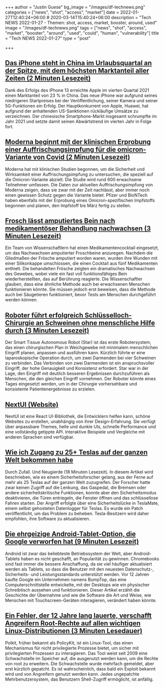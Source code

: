 +++
author = "Justin Guese"
bg_image = "/images/df-technews.png"
categories = ["news", "shot", "access", "market"]
date = 2022-01-27T12:40:24+06:00 # 2020-03-14T15:40:24+06:00
description = "Tech NEWS 2022-01-27 - Themen: shot, access, market, booster, around, used"
image = "/images/df-technews.png"
tags = ["news", "shot", "access", "market", "booster", "around", "used", "could", "human", "vulnerability"]
title = "Tech NEWS 2022-01-27"
type = "post"

+++

## [Das iPhone steht in China im Urlaubsquartal an der Spitze, mit dem höchsten Marktanteil aller Zeiten (2 Minuten Lesezeit)](https://9to5mac.com/2022/01/26/iphone-took-top-slot-in-china/)

 Dank des Erfolgs des iPhone 13 erreichte Apple im vierten Quartal 2021 einen Marktanteil von 23 % in China. Das neue iPhone war aufgrund seines niedrigeren Startpreises bei der Veröffentlichung, seiner Kamera und seiner 5G-Funktionen ein Erfolg. Der Hauptkonkurrent von Apple, Huawei, hat aufgrund der anhaltenden US-Sanktionen rückläufige Umsätze zu verzeichnen. Der chinesische Smartphone-Markt insgesamt schrumpfte im Jahr 2021 und setzte damit seinen Abwärtstrend im vierten Jahr in Folge fort.

## [Moderna beginnt mit der klinischen Erprobung einer Auffrischungsimpfung für die omicron-Variante von Covid (2 Minuten Lesezeit)](https://www.cnbc.com/2022/01/26/moderna-starts-clinical-trial-of-booster-shot-targeting-omicron-covid-variant.html)

 Moderna hat mit klinischen Studien begonnen, um die Sicherheit und Wirksamkeit einer Auffrischungsimpfung zu untersuchen, die speziell auf die Omicron-Variante abzielt. Die Studie wird rund 600 erwachsene Teilnehmer umfassen. Die Daten zur aktuellen Auffrischungsimpfung von Moderna zeigen, dass sie zwar mit der Zeit nachlässt, aber immer noch einen gewissen Schutz gegen die Variante bietet. Pfizer und BioNTech haben ebenfalls mit der Erprobung eines Omicron-spezifischen Impfstoffs begonnen und planen, den Impfstoff bis März fertig zu stellen.

## [Frosch lässt amputiertes Bein nach medikamentöser Behandlung nachwachsen (3 Minuten Lesezeit)](https://www.theguardian.com/science/2022/jan/26/frog-regrows-amputated-leg-after-being-given-drug-treatment)

 Ein Team von Wissenschaftlern hat einen Medikamentencocktail eingesetzt, um das Nachwachsen amputierter Froschbeine anzuregen. Nachdem die Gliedmaßen der Frösche amputiert worden waren, wurden ihre Wunden mit einer Silikonkappe umschlossen, die einen Cocktail aus fünf Medikamenten enthielt. Die behandelten Frösche zeigten ein dramatisches Nachwachsen des Gewebes, wobei viele ein fast voll funktionsfähiges Bein wiederherstellten, das auf Berührung reagierte. Die Wissenschaftler glauben, dass eine ähnliche Methode auch bei erwachsenen Menschen funktionieren könnte. Sie müssen jedoch erst beweisen, dass die Methode auch bei Säugetieren funktioniert, bevor Tests am Menschen durchgeführt werden können.

## [Roboter führt erfolgreich Schlüsselloch-Chirurgie an Schweinen ohne menschliche Hilfe durch (3 Minuten Lesezeit)](https://www.theguardian.com/technology/2022/jan/26/robot-successfully-performs-keyhole-surgery-on-pigs-without-human-help)

 Der Smart Tissue Autonomous Robot (Star) ist das erste Robotersystem, das einen chirurgischen Plan in Weichgewebe mit minimalem menschlichen Eingriff planen, anpassen und ausführen kann. Kürzlich führte er eine laparoskopische Operation durch, um zwei Darmenden bei vier Schweinen zu verbinden. Das Verbinden von zwei Darmenden ist ein anspruchsvoller Eingriff, der hohe Genauigkeit und Konsistenz erfordert. Star war in der Lage, den Eingriff mit deutlich besseren Ergebnissen durchzuführen als Menschen, die den gleichen Eingriff vornehmen. Der Roboter könnte eines Tages eingesetzt werden, um in der Chirurgie vorhersehbare und konsistente Patientenergebnisse zu erzielen.

## [NextUI (Website)](https://nextui.org/?ref=producthunt)

 NextUI ist eine React UI-Bibliothek, die Entwicklern helfen kann, schöne Websites zu erstellen, unabhängig von ihrer Design-Erfahrung. Sie verfügt über anpassbare Themes, helle und dunkle UIs, schnelle Performance und eine vollständig getippte API. Interaktive Beispiele und Vergleiche mit anderen Sprachen sind verfügbar.

## [Wie ich Zugang zu 25+ Teslas auf der ganzen Welt bekommen habe](https://medium.com/@david_colombo/how-i-got-access-to-25-teslas-around-the-world-by-accident-and-curiosity-8b9ef040a028)

 Durch Zufall. Und Neugierde (18 Minuten Lesezeit). In diesem Artikel wird beschrieben, wie es einem Sicherheitsforscher gelang, aus der Ferne auf mehr als 25 Teslas auf der ganzen Welt zuzugreifen. Der Forscher hatte zwar keinen Zugriff auf die Lenkung, das Gaspedal, die Bremsen oder andere sicherheitskritische Funktionen, konnte aber den Sicherheitsmodus deaktivieren, die Türen entriegeln, die Fenster öffnen und das schlüssellose Fahren starten. Der Angriff erfolgte über eine Sicherheitslücke in TeslaMate, einem selbst gehosteten Datenlogger für Teslas. Es wurde ein Patch veröffentlicht, um das Problem zu beheben. Tesla-Besitzern wird daher empfohlen, ihre Software zu aktualisieren.

## [Die ehrgeizige Android-Tablet-Option, die Google verworfen hat (9 Minuten Lesezeit)](https://www.computerworld.com/article/3647997/android-tablet-google.html)

 Android ist zwar das beliebteste Betriebssystem der Welt, aber Android-Tablets haben es nicht geschafft, an Popularität zu gewinnen. Chromebooks sind fast immer die bessere Anschaffung, da sie viel häufiger aktualisiert werden als Tablets, so dass die Benutzer mit den neuesten Datenschutz-, Sicherheits- und Leistungsstandards unterstützt werden. Vor 12 Jahren kaufte Google ein Unternehmen namens BumpTop, das eine Computerschnittstelle entwickelte, mit der Desktops wie ein physischer Schreibtisch aussehen und funktionieren. Dieser Artikel erzählt die Geschichte der Übernahme und wie die Software die Art und Weise, wie Menschen mit Touchscreen-Geräten interagieren, verändert haben könnte.

## [Ein Fehler, der 12 Jahre lang lauerte, verschafft Angreifern Root-Rechte auf allen wichtigen Linux-Distributionen (3 Minuten Lesedauer)](https://arstechnica.com/information-technology/2022/01/a-bug-lurking-for-12-years-gives-attackers-root-on-every-major-linux-distro/)

 Polkit, früher bekannt als PolicyKit, ist ein Linux-Tool, das einen Mechanismus für nicht privilegierte Prozesse bietet, um sicher mit privilegierten Prozessen zu interagieren. Das Tool weist seit 2009 eine Schwachstelle im Speicher auf, die ausgenutzt werden kann, um die Rechte von root zu erweitern. Die Schwachstelle wurde mehrfach gemeldet, aber erst kürzlich gepatcht. Es ist wahrscheinlich, dass bald ein Exploit bekannt wird und von Angreifern genutzt werden kann. Jedes ungepatchte Mehrbenutzersystem, das Benutzern Shell-Zugriff ermöglicht, ist anfällig.

